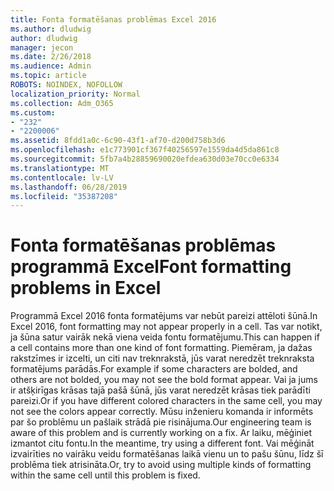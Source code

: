 ```yaml
---
title: Fonta formatēšanas problēmas Excel 2016
ms.author: dludwig
author: dludwig
manager: jecon
ms.date: 2/26/2018
ms.audience: Admin
ms.topic: article
ROBOTS: NOINDEX, NOFOLLOW
localization_priority: Normal
ms.collection: Adm_O365
ms.custom:
- "232"
- "2200006"
ms.assetid: 8fdd1a0c-6c90-43f1-af70-d200d758b3d6
ms.openlocfilehash: e1c773901cf367f40256597e1559da4d5da861c8
ms.sourcegitcommit: 5fb7a4b28859690020efdea630d03e70cc0e6334
ms.translationtype: MT
ms.contentlocale: lv-LV
ms.lasthandoff: 06/28/2019
ms.locfileid: "35387208"
---
```

# <a name="font-formatting-problems-in-excel"></a><span data-ttu-id="8cb56-102">Fonta formatēšanas problēmas programmā Excel</span><span class="sxs-lookup"><span data-stu-id="8cb56-102">Font formatting problems in Excel</span></span>

<span data-ttu-id="8cb56-103">Programmā Excel 2016 fonta formatējums var nebūt pareizi attēloti šūnā.</span><span class="sxs-lookup"><span data-stu-id="8cb56-103">In Excel 2016, font formatting may not appear properly in a cell.</span></span> <span data-ttu-id="8cb56-104">Tas var notikt, ja šūna satur vairāk nekā viena veida fontu formatējumu.</span><span class="sxs-lookup"><span data-stu-id="8cb56-104">This can happen if a cell contains more than one kind of font formatting.</span></span> <span data-ttu-id="8cb56-105">Piemēram, ja dažas rakstzīmes ir izcelti, un citi nav treknrakstā, jūs varat neredzēt treknraksta formatējums parādās.</span><span class="sxs-lookup"><span data-stu-id="8cb56-105">For example if some characters are bolded, and others are not bolded, you may not see the bold format appear.</span></span> <span data-ttu-id="8cb56-106">Vai ja jums ir atšķirīgas krāsas tajā pašā šūnā, jūs varat neredzēt krāsas tiek parādīti pareizi.</span><span class="sxs-lookup"><span data-stu-id="8cb56-106">Or if you have different colored characters in the same cell, you may not see the colors appear correctly.</span></span> <span data-ttu-id="8cb56-107">Mūsu inženieru komanda ir informēts par šo problēmu un pašlaik strādā pie risinājuma.</span><span class="sxs-lookup"><span data-stu-id="8cb56-107">Our engineering team is aware of this problem and is currently working on a fix.</span></span> <span data-ttu-id="8cb56-108">Ar laiku, mēģiniet izmantot citu fontu.</span><span class="sxs-lookup"><span data-stu-id="8cb56-108">In the meantime, try using a different font.</span></span> <span data-ttu-id="8cb56-109">Vai mēģināt izvairīties no vairāku veidu formatēšanas laikā vienu un to pašu šūnu, līdz šī problēma tiek atrisināta.</span><span class="sxs-lookup"><span data-stu-id="8cb56-109">Or, try to avoid using multiple kinds of formatting within the same cell until this problem is fixed.</span></span>
  